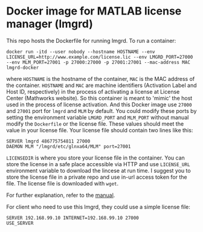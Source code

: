 # Docker image for MATLAB license manager (lmgrd)

This repo hosts the Dockerfile for running lmgrd. To run a container:

```shell
docker run -itd --user nobody --hostname HOSTNAME --env LICENSE_URL=http://www.example.com/license.lic --env LMGRD_PORT=27000 --env MLM_PORT=27001 -p 27000:27000 -p 27001:27001 --mac-address MAC lmgrd-docker
```

where `HOSTNAME` is the hostname of the container, `MAC` is the MAC address of the container. `HOSTNAME` and `MAC` are machine identifiers (Activation Label and Host ID, respectively) in the process of activating a license at License Center (Mathworks website). So this container is meant to 'mimic' the host used in the process of license activation. And this Docker image use `27000` and `27001` port for `lmgrd` and `MLM` by default. You could modify these ports by setting the environment variable `LMGRD_PORT` and `MLM_PORT` without manual modify the `Dockerfile` or the license file. These values should meet the value in your license file. Your license file should contain two lines like this:

```text
SERVER lmgrd 486775754811 27000
DAEMON MLM "/lmgrd/etc/glnxa64/MLM" port=27001
```
`LICENSEDIR` is where you store your license file in the container. You can store the license in a safe place accessible via HTTP and use `LICENSE_URL` environment variable to download the lincese at run time. I suggest you to store the license file in a private repo and use in-url access token for the file. The license file is downloaded with `wget`.

For further explanation, refer to the [manual](https://www.mathworks.com/matlabcentral/answers/uploaded_files/5871/LicenseAdministration.pdf). 

For client who need to use this lmgrd, they could use a simple license file:

```text
SERVER 192.168.99.10 INTERNET=192.168.99.10 27000
USE_SERVER
```

